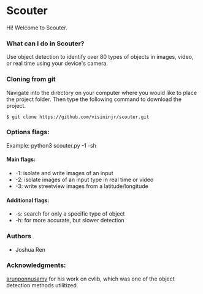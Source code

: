 # Scouter
Hi! Welcome to Scouter.

### What can I do in Scouter?
Use object detection to identify over 80 types of objects in images, video, or real time using your device's camera.


### Cloning from git
Navigate into the directory on your computer where you would like to place the project folder. Then type the following command to download the project.

```
$ git clone https://github.com/visininjr/scouter.git
```

### Options flags:
Example: python3 scouter.py -1 -sh
#### Main flags:
  * -1: isolate and write images of an input
  * -2: isolate images of an input type in real time or video
  * -3: write streetview images from a latitude/longitude
#### Additional flags:
  * -s: search for only a specific type of object
  * -h: for more accurate, but slower detection

### Authors
* Joshua Ren

### Acknowledgments:
[arunponnusamy](https://github.com/arunponnusamy/cvlib) for his work on cvlib, which was one of the object detection methods utilitized.
